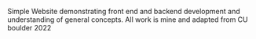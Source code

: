 Simple Website demonstrating front end and backend development and understanding of general concepts. All work is mine and adapted from CU boulder 2022